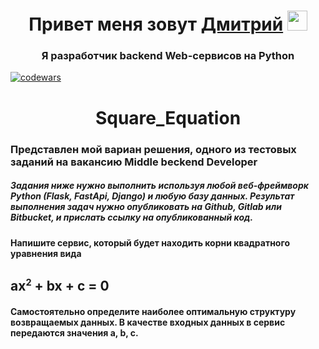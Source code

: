 <h1 align="center">Привет меня зовут <a href="https://hh.ru/resume/599c836eff09c7095b0039ed1f38346362486d" target="_blank">Дмитрий</a> 
<img src="https://github.com/blackcater/blackcater/raw/main/images/Hi.gif" height="32"/></h1>
<h3 align="center">Я разработчик backend Web-сервисов на Python</h3> 

[![codewars](https://www.codewars.com/users/Dmitrii%20Krivov/badges/large)](https://www.codewars.com/users/Dmitrii%20Krivov)
<h1 align="center">Square_Equation</h1>
<h3>Представлен мой вариан решения, одного из тестовых заданий на вакансию Middle beckend Developer</h3>

<h5>Задания ниже нужно выполнить используя любой веб-фреймворк Python (Flask, FastApi, Django) и любую базу данных.
Результат выполнения задач нужно опубликовать на Github, Gitlab или Bitbucket, и прислать ссылку на опубликованный код.<h4>

<div class="container">
        <h4>Напишите сервис, который будет находить корни квадратного уравнения вида</h4>
        <h2>ax<sup><small>2</small></sup>  + bx + c = 0</h2>
        <h4>Самостоятельно определите наиболее оптимальную структуру возвращаемых данных.
        В качестве входных данных в сервис передаются значения a, b, c.</h4>
    </div>

